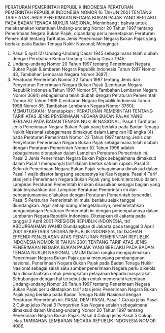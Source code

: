  PERATURAN PEMERINTAH REPUBLIK INDONESIA PERATURAN PEMERINTAH REPUBLIK INDONESIA NOMOR 16 TAHUN 2001 TENTANG TARIF ATAS JENIS PENERIMAAN NEGARA BUKAN PAJAK YANG BERLAKU PADA BADAN TENAGA NUKLIR NASIONAL
Menimbang :
 bahwa untuk melaksanakan ketentuan Undang-undang Nomor 20 Tahun 1997 tentang Penerimaan Negara Bukan Pajak, dipandang perlu menetapkan Peraturan Pemerintah tentang Tarif atas Jenis Penerimaan Negara Bukan Pajak yang berlaku pada Badan Tenaga Nuklir Nasional;
Mengingat :

1. Pasal 5 ayat (2) Undang-Undang Dasar 1945 sebagaimana telah diubah dengan Perubahan Kedua Undang-Undang Dasar 1945;
2. Undang-undang Nomor 20 Tahun 1997 tentang Penerimaan Negara Bukan Pajak (Lembaran Negara Republik Indonesia Tahun 1997 Nomor 43, Tambahan Lembaran Negara Nomor 3687);
3. Peraturan Pemerintah Nomor 22 Tahun 1997 tentang Jenis dan Penyetoran Penerimaan Negara Bukan Pajak (Lembaran Negara Republik Indonesia Tahun 1997 Nomor 57, Tambahan Lembaran Negara Nomor 3694) sebagaimana telah diubah dengan Peraturan Pemerintah Nomor 52 Tahun 1998 (Lembaran Negara Republik Indonesia Tahun 1998 Nomor 85, Tambahan Lembaran Negara Nomor 3760);
MEMUTUSKAN :
 Menetapkan : PERATURAN PEMERINTAH TENTANG TARIF ATAS JENIS PENERIMAAN NEGARA BUKAN PAJAK YANG BERLAKU PADA BADAN TENAGA NUKLIR NASIONAL.
Pasal 1
Tarif atas jenis Penerimaan Negara Bukan Pajak yang berlaku pada Badan Tenaga Nuklir Nasional sebagaimana dimaksud dalam Lampiran IIB angka (4) pada Peraturan Pemerintah Nomor 22 Tahun 1997 tentang Jenis dan Penyetoran Penerimaan Negara Bukan Pajak sebagaimana telah diubah dengan Peraturan Pemerintah Nomor 52 Tahun 1998 adalah sebagaimana ditetapkan dalam Lampiran Peraturan Pemerintah ini.
Pasal 2
Jenis Penerimaan Negara Bukan Pajak sebagaimana dimaksud dalam Pasal 1 mempunyai tarif dalam bentuk satuan rupiah.
Pasal 3
Seluruh Penerimaan Negara Bukan Pajak sebagaimana dimaksud dalam Pasal 1 wajib disetor langsung secepatnya ke Kas Negara.
Pasal 4
Tarif atas jenis Penerimaan Negara Bukan Pajak yang belum tercakup dalam Lampiran Peraturan Pemerintah ini akan disusulkan sebagai bagian yang tidak terpisahkan dari Lampiran Peraturan Pemerintah ini dan pencantumannya dilakukan dengan Peraturan Pemerintah tersendiri.
Pasal 5
Peraturan Pemerintah ini mulai berlaku sejak tanggal diundangkan.
Agar setiap orang mengetahuinya, memerintahkan pengundangan Peraturan Pemerintah ini dengan penempatannya dalam Lembaran Negara Republik Indonesia. Ditetapkan di Jakarta pada tanggal 3 April 2001 PRESIDEN REPUBLIK INDONESIA, ttd ABDURRAHMAN WAHID Diundangkan di Jakarta pada tanggal 3 April 2001 SEKRETARIS NEGARA REPUBLIK INDONESIA, ttd DJOHAN EFFENDI PENJELASAN ATAS PERATURAN PEMERINTAH REPUBLIK INDONESIA NOMOR 16 TAHUN 2001 TENTANG TARIF ATAS JENIS PENERIMAAN NEGARA BUKAN PAJAK YANG BERLAKU PADA BADAN TENAGA NUKLIR NASIONAL UMUM Dalam rangka mengoptimalkan Penerimaan Negara Bukan Pajak guna menunjang pembangunan nasional, Penerimaan Negara Bukan Pajak pada Badan Tenaga Nuklir Nasional sebagai salah satu sumber penerimaan Negara perlu dikelola dan dimanfaatkan untuk peningkatan pelayanan kepada masyarakat. Sehubungan dengan hal tersebut dan untuk memenuhi ketentuan Undang-undang Nomor 20 Tahun 1997 tentang Penerimaan Negara Bukan Pajak perlu ditetapkan tarif atas jenis Penerimaan Negara Bukan Pajak yang berlaku pada Badan Tenaga Nuklir Nasional dengan Peraturan Pemerintah ini. PASAL DEMI PASAL
Pasal 1
Cukup jelas
Pasal 2
Cukup jelas
Pasal 3
Pengertian Kas Negara adalah sebagaimana dimaksud dalam Undang-undang Nomor 20 Tahun 1997 tentang Penerimaan Negara Bukan Pajak.
Pasal 4
Cukup jelas
Pasal 5
Cukup jelas TAMBAHAN LEMBARAN NEGARA REPUBLIK INDONESIA NOMOR 4086.